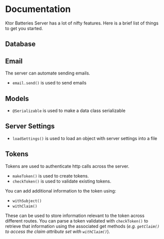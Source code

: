 # Documentation
Ktor Batteries Server has a lot of nifty features. Here is a brief list of things to get you started.

## Database

## Email
The server can automate sending emails.

- `email.send()` is used to send emails

## Models

- `@Serializable` is used to make a data class serializable

## Server Settings

- `loadSettings()` is used to load an object with server settings into a file

## Tokens
Tokens are used to authenticate http calls across the server.

- `makeToken()` is used to create tokens.
- `checkToken()` is used to validate existing tokens.

You can add additional information to the token using:

- `withSubject()`
- `withClaim()`

These can be used to store information relevant to the token across different routes.
You can parse a token validated with `checkToken()` to retrieve that information using the associated get methods (*e.g. `getClaim()` to access the claim attribute set with `withClaim()`*).

